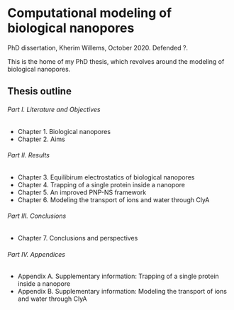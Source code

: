 # Computational modeling of biological nanopores

PhD dissertation, Kherim Willems, October 2020. Defended ?.

This is the home of my PhD thesis, which revolves around the modeling of biological nanopores.


## Thesis outline

###### Part I. Literature and Objectives
* Chapter 1. Biological nanopores
* Chapter 2. Aims
###### Part II. Results
* Chapter 3. Equilibirum electrostatics of biological nanopores
* Chapter 4. Trapping of a single protein inside a nanopore
* Chapter 5. An improved PNP-NS framework
* Chapter 6. Modeling the transport of ions and water through ClyA
###### Part III. Conclusions
* Chapter 7. Conclusions and perspectives
###### Part IV. Appendices
* Appendix A. Supplementary information: Trapping of a single protein inside a nanopore
* Appendix B. Supplementary information: Modeling the transport of ions and water through ClyA
